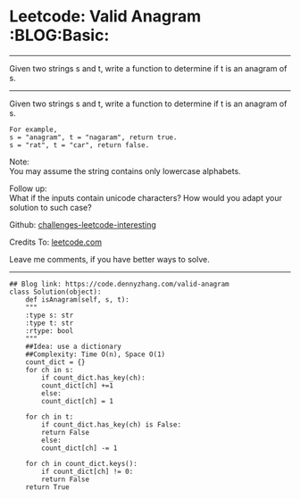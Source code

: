 
# Leetcode: Valid Anagram     :BLOG:Basic:

---

Given two strings s and t, write a function to determine if t is an anagram of s.  

---

Given two strings s and t, write a function to determine if t is an anagram of s.  

    For example,
    s = "anagram", t = "nagaram", return true.
    s = "rat", t = "car", return false.

Note:  
You may assume the string contains only lowercase alphabets.  

Follow up:  
What if the inputs contain unicode characters? How would you adapt your solution to such case?  

Github: [challenges-leetcode-interesting](https://github.com/DennyZhang/challenges-leetcode-interesting/tree/master/problems/valid-anagram)  

Credits To: [leetcode.com](https://leetcode.com/problems/valid-anagram/description/)  

Leave me comments, if you have better ways to solve.  

---

    ## Blog link: https://code.dennyzhang.com/valid-anagram
    class Solution(object):
        def isAnagram(self, s, t):
    	"""
    	:type s: str
    	:type t: str
    	:rtype: bool
    	"""
    	##Idea: use a dictionary
    	##Complexity: Time O(n), Space O(1)
    	count_dict = {}
    	for ch in s:
    	    if count_dict.has_key(ch):
    		count_dict[ch] +=1
    	    else:
    		count_dict[ch] = 1
    
    	for ch in t:
    	    if count_dict.has_key(ch) is False:
    		return False
    	    else:
    		count_dict[ch] -= 1
    
    	for ch in count_dict.keys():
    	    if count_dict[ch] != 0:
    		return False
    	return True

